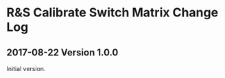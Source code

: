 R&S Calibrate Switch Matrix Change Log
======================================

2017-08-22 Version 1.0.0
------------------------

Initial version.
